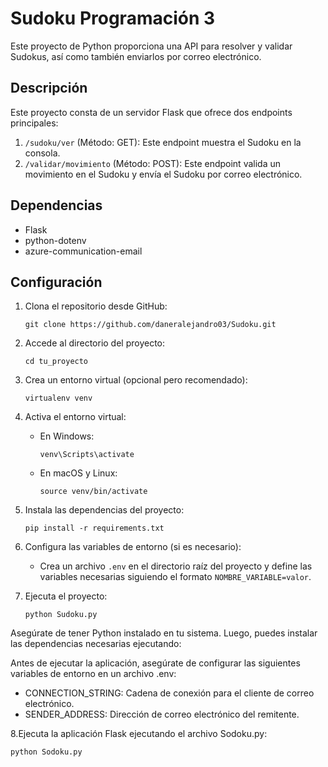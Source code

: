 # Sudoku Programación 3

Este proyecto de Python proporciona una API para resolver y validar Sudokus, así como también enviarlos por correo electrónico.

## Descripción

Este proyecto consta de un servidor Flask que ofrece dos endpoints principales:

1. `/sudoku/ver` (Método: GET): Este endpoint muestra el Sudoku en la consola.
2. `/validar/movimiento` (Método: POST): Este endpoint valida un movimiento en el Sudoku y envía el Sudoku por correo electrónico.

## Dependencias

- Flask
- python-dotenv
- azure-communication-email

## Configuración

1. Clona el repositorio desde GitHub:

    ```shell
    git clone https://github.com/daneralejandro03/Sudoku.git
    ```

2. Accede al directorio del proyecto:

    ```shell
    cd tu_proyecto
    ```

3. Crea un entorno virtual (opcional pero recomendado):

    ```shell
    virtualenv venv
    ```

4. Activa el entorno virtual:

    - En Windows:

        ```shell
        venv\Scripts\activate
        ```

    - En macOS y Linux:

        ```shell
        source venv/bin/activate
        ```

5. Instala las dependencias del proyecto:

    ```shell
    pip install -r requirements.txt
    ```

6. Configura las variables de entorno (si es necesario):

    - Crea un archivo `.env` en el directorio raíz del proyecto y define las variables necesarias siguiendo el formato `NOMBRE_VARIABLE=valor`.

7. Ejecuta el proyecto:

    ```shell
    python Sudoku.py
    ```
   
Asegúrate de tener Python instalado en tu sistema. Luego, puedes instalar las dependencias necesarias ejecutando:


Antes de ejecutar la aplicación, asegúrate de configurar las siguientes variables de entorno en un archivo .env:

- CONNECTION_STRING: Cadena de conexión para el cliente de correo electrónico.
- SENDER_ADDRESS: Dirección de correo electrónico del remitente.

8.Ejecuta la aplicación Flask ejecutando el archivo Sodoku.py:

```shell
python Sodoku.py
```


